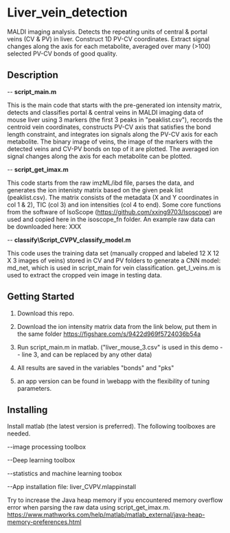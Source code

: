 # Liver_vein_detection

MALDI imaging analysis.  Detects the repeating units of central & portal veins (CV & PV) in liver.  Construct 1D PV-CV coordinates. Extract signal changes along the axis for each metabolite, averaged over many (>100) selected PV-CV bonds of good quality. 

## Description

-- **script_main.m**

This is the main code that starts with the pre-generated ion intensity matrix, detects and classifies portal & central veins in MALDI imaging data of mouse liver using 3 markers (the first 3 peaks in "peaklist.csv"), records the centroid vein coordinates, constructs PV-CV axis that satisfies the bond length constraint, and integrates ion signals along the PV-CV axis for each metabolite.  The binary image of veins, the image of the markers with the detected veins and CV-PV bonds on top of it are plotted. The averaged ion signal changes along the axis for each metabolite can be plotted. 


-- **script_get_imax.m**

This code starts from the raw imzML/ibd file, parses the data, and generates the ion intenisty matrix based on the given peak list (peaklist.csv). The matrix consists of the metadata (X and Y coordinates in col 1 & 2), TIC (col 3) and ion intensities (col 4 to end). Some core functions from the software of IsoScope (https://github.com/xxing9703/Isoscope) are used and copied here in the isoscope_fn folder. An example raw data can be downloaded here: XXX

-- **classify\Script_CVPV_classify_model.m**

This code uses the training data set (manually cropped and labeled 12 X 12 X 3 images of veins) stored in CV and PV folders to generate a CNN model: md_net, which is used in script_main for vein classification. get_I_veins.m is used to extract the cropped vein image in  testing data.



## Getting Started
1. Download this repo.

2. Download the ion intensity matrix data from the link below, put them in the same folder
https://figshare.com/s/9422d969f5724036b54a

3. Run script_main.m in matlab. ("liver_mouse_3.csv" is used in this demo -- line 3, and can be replaced by any other data)
   
4. All results are saved in the variables "bonds" and "pks"
   
5. an app version can be found in \webapp with the flexibility of tuning parameters.
   
## Installing

Install matlab (the latest version is preferred). The following toolboxes are needed.

  --image processing toolbox

  --Deep learning toolbox

  --statistics and machine learning toobox
  
  --App installation file: liver_CVPV.mlappinstall

Try to increase the Java heap memory if you encountered memory overflow error when parsing the raw data using script_get_imax.m.
https://www.mathworks.com/help/matlab/matlab_external/java-heap-memory-preferences.html
